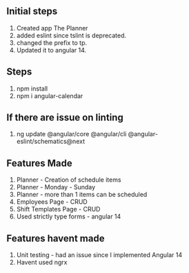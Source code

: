 ## Initial steps

1. Created app The Planner
2. added eslint since tslint is deprecated.
3. changed the prefix to tp.
4. Updated it to angular 14.

## Steps

1. npm install
2. npm i angular-calendar

## If there are issue on linting

1. ng update @angular/core @angular/cli @angular-eslint/schematics@next

## Features Made

1. Planner - Creation of schedule items
2. Planner - Monday - Sunday
3. Planner - more than 1 items can be scheduled
4. Employees Page - CRUD
5. Shift Templates Page - CRUD
6. Used strictly type forms - angular 14

## Features havent made

1. Unit testing - had an issue since I implemented Angular 14
2. Havent used ngrx
